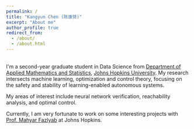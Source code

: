 ```yaml
---
permalink: /
title: "Kangyun Chen (陈康赟)"
excerpt: "About me"
author_profile: true
redirect_from: 
  - /about/
  - /about.html
---
```




\
I'm a second-year graduate student in Data Science from [Department of Applied Mathematics and Statistics](https://engineering.jhu.edu/ams/), [Johns Hopkins University](https://www.jhu.edu/). 
My research intersects machine learning, optimization and control theory, focusing on the safety and stability of learning-enabled autonomous systems.  

My areas of interest include neural network verification, reachability analysis, and optimal control.

Currently, I am very fortunate to work on some interesting projects with
[Prof. Mahyar Fazlyab](https://scholar.google.com/citations?user=Y3bmjJwAAAAJ&hl=en) at Johns Hopkins. 
